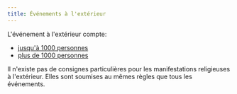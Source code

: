 ```yaml
---
title: Événements à l'extérieur
---
```


L'événement à l'extérieur compte:

- [jusqu'à 1000 personnes](/moins-1000/)
- [plus de 1000 personnes](/plus-1000/)

Il n'existe pas de consignes particulières pour les manifestations religieuses à l'extérieur.
Elles sont soumises au mêmes règles que tous les événements.